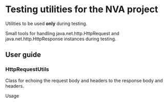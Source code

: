 # Testing utilities for the NVA project

Utilities to be used **only** during testing.

Small tools for handling java.net.http.HttpRequest and java.net.http.HttpResponse instances during 
testing.

## User guide

### HttpRequestUtils

Class for echoing the request body and headers to the response body and headers.

Usage 
